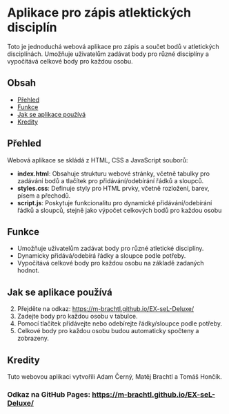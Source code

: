 # Aplikace pro zápis atlektických disciplín

Toto je jednoduchá webová aplikace pro zápis a součet  bodů v atletických disciplínách. Umožňuje uživatelům zadávat body pro různé disciplíny  a vypočítává celkové body pro každou osobu.

## Obsah

- [Přehled](#přehled)
- [Funkce](#funkce)
- [Jak se aplikace používá](#jak-se-aplikace-používá)
- [Kredity](#kredity)

## Přehled

Webová aplikace se skládá z HTML, CSS a JavaScript souborů:

- **index.html**: Obsahuje strukturu webové stránky, včetně tabulky pro zadávání bodů a tlačítek pro přidávání/odebírání řádků a sloupců.
- **styles.css**: Definuje styly pro HTML prvky, včetně rozložení, barev, písem a přechodů.
- **script.js**: Poskytuje funkcionalitu pro dynamické přidávání/odebírání řádků a sloupců, stejně jako výpočet celkových bodů pro každou osobu

## Funkce

- Umožňuje uživatelům zadávat body pro různé atletické disciplíny.
- Dynamicky přidává/odebírá řádky a sloupce podle potřeby.
- Vypočítává celkové body pro každou osobu na základě zadaných hodnot.

## Jak se aplikace používá

2. Přejděte na odkaz: https://m-brachtl.github.io/EX-seL-Deluxe/
3. Zadejte body pro každou osobu v tabulce.
4. Pomocí tlačítek přidávejte nebo odebírejte řádky/sloupce podle potřeby.
5. Celkové body pro každou osobu budou automaticky spočteny a zobrazeny.

## Kredity

Tuto webovou aplikaci vytvořili Adam Černý, Matěj Brachtl a Tomáš Hončík.

### Odkaz na GitHub Pages: https://m-brachtl.github.io/EX-seL-Deluxe/
